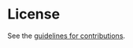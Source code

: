 # License

See the
[guidelines for contributions](https://github.com/mengelbart/draft-engelbart-multiplex-roq-qdc/blob/main/CONTRIBUTING.md).
